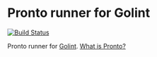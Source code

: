# Pronto runner for Golint

[![Build Status](https://travis-ci.org/gozali/pronto-golint.svg?branch=master)](https://travis-ci.org/gozali/pronto-golint)

Pronto runner for [Golint](https://github.com/golang/lint).
[What is Pronto?](https://github.com/mmozuras/pronto)
